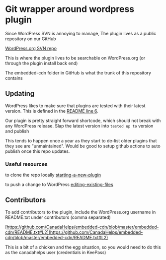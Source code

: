 # Git wrapper around wordpress plugin

Since WordPress SVN is annoying to manage, The plugin lives as a public repository on our GitHub

[WordPress.org SVN repo](https://plugins.svn.wordpress.org/embedded-cdn/)

This is where the plugin lives to be searchable on WordPress.org (or through the plugin install back end)

The embedded-cdn folder in GitHub is what the trunk of this repository contains

## Updating

WordPress likes to make sure that plugins are tested with their latest version. This is defined in the [README line 6](https://github.com/CanadaHelps/embedded-cdn/blob/master/embedded-cdn/README.txt#L6).

Our plugin is pretty straight forward shortcode, which should not break with any WordPress release. Slap the latest version into `tested up to` version and publish

This tends to happen once a year as they start to de-list older plugins that they see are "unmaintained". Would be good to setup github actions to auto publish once this repo updates.

### Useful resources

to clone the repo locally [starting-a-new-plugin](https://developer.wordpress.org/plugins/wordpress-org/how-to-use-subversion/#starting-a-new-plugin)

to push a change to WordPress [editing-existing-files](https://developer.wordpress.org/plugins/wordpress-org/how-to-use-subversion/#editing-existing-files)

## Contributors

To add contributors to the plugin, include the WordPress.org username in README.txt under contributors (comma separated)

[https://github.com/CanadaHelps/embedded-cdn/blob/master/embedded-cdn/README.txt#L2](https://github.com/CanadaHelps/embedded-cdn/blob/master/embedded-cdn/README.txt#L2)

This is a bit of a chicken and the egg situation, so you would need to do this as the canadahelps user (credentials in KeePass)
